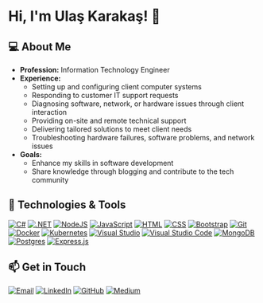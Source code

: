 # Hi, I'm Ulaş Karakaş! 👋

## 💻 About Me
- **Profession:** Information Technology Engineer  
- **Experience:**  
  - Setting up and configuring client computer systems  
  - Responding to customer IT support requests  
  - Diagnosing software, network, or hardware issues through client interaction  
  - Providing on-site and remote technical support  
  - Delivering tailored solutions to meet client needs  
  - Troubleshooting hardware failures, software problems, and network issues  
- **Goals:**  
  - Enhance my skills in software development  
  - Share knowledge through blogging and contribute to the tech community
 
## 🚀 Technologies & Tools
[![C#](https://custom-icon-badges.demolab.com/badge/C%23-%23239120.svg?logo=cshrp&logoColor=white)](#) [![.NET](https://img.shields.io/badge/.NET-512BD4?logo=dotnet&logoColor=fff)](#) [![NodeJS](https://img.shields.io/badge/Node.js-6DA55F?logo=node.js&logoColor=white)](#) [![JavaScript](https://img.shields.io/badge/JavaScript-F7DF1E?logo=javascript&logoColor=000)](#) [![HTML](https://img.shields.io/badge/HTML-%23E34F26.svg?logo=html5&logoColor=white)](#) [![CSS](https://img.shields.io/badge/CSS-1572B6?logo=css3&logoColor=fff)](#) [![Bootstrap](https://img.shields.io/badge/Bootstrap-7952B3?logo=bootstrap&logoColor=fff)](#) [![Git](https://img.shields.io/badge/Git-F05032?logo=git&logoColor=fff)](#) [![Docker](https://img.shields.io/badge/Docker-2496ED?logo=docker&logoColor=fff)](#) [![Kubernetes](https://img.shields.io/badge/Kubernetes-326CE5?logo=kubernetes&logoColor=fff)](#) [![Visual Studio](https://custom-icon-badges.demolab.com/badge/Visual%20Studio-5C2D91.svg?&logo=visual-studio&logoColor=white)](#) [![Visual Studio Code](https://custom-icon-badges.demolab.com/badge/Visual%20Studio%20Code-0078d7.svg?logo=vsc&logoColor=white)](#) [![MongoDB](https://img.shields.io/badge/MongoDB-%234ea94b.svg?logo=mongodb&logoColor=white)](#) [![Postgres](https://img.shields.io/badge/Postgres-%23316192.svg?logo=postgresql&logoColor=white)](#) [![Express.js](https://img.shields.io/badge/Express.js-%23404d59.svg?logo=express&logoColor=%2361DAFB)](#)

## 📫 Get in Touch
[![Email](https://img.shields.io/badge/Email-D14836?style=for-the-badge&logo=gmail&logoColor=white)](mailto:ulaskarakas95@gmail.com) [![LinkedIn](https://img.shields.io/badge/LinkedIn-0077B5?style=for-the-badge&logo=linkedin&logoColor=white)](https://www.linkedin.com/in/ulas-karakas/) [![GitHub](https://img.shields.io/badge/GitHub-181717?style=for-the-badge&logo=github&logoColor=white)](https://github.com/ulaskarakas) [![Medium](https://img.shields.io/badge/Medium-12100E?style=for-the-badge&logo=medium&logoColor=white)](https://medium.com/@ulaskarakas95)
  
<!--

## 🛠️ Featured Projects
- **[Project Name](Project Link):** Briefly describe what this project does.  
- **[Project Name](Project Link):** Briefly describe what this project does.  

**ulaskarakas/ulaskarakas** is a ✨ _special_ ✨ repository because its `README.md` (this file) appears on your GitHub profile.

Here are some ideas to get you started:

- 🔭 I’m currently working on ...
- 🌱 I’m currently learning ...
- 👯 I’m looking to collaborate on ...
- 🤔 I’m looking for help with ...
- 💬 Ask me about ...
- 📫 How to reach me: ...
- 😄 Pronouns: ...
- ⚡ Fun fact: ...

-->
